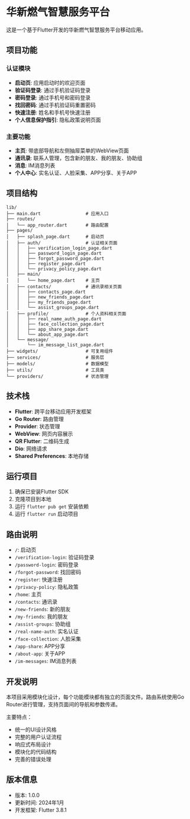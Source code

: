 # 华新燃气智慧服务平台

这是一个基于Flutter开发的华新燃气智慧服务平台移动应用。

## 项目功能

### 认证模块
- **启动页**: 应用启动时的欢迎页面
- **验证码登录**: 通过手机验证码登录
- **密码登录**: 通过手机号和密码登录
- **找回密码**: 通过手机验证码重置密码
- **快速注册**: 姓名和手机号快速注册
- **个人信息保护指引**: 隐私政策说明页面

### 主要功能
- **主页**: 带底部导航和左侧抽屉菜单的WebView页面
- **通讯录**: 联系人管理，包含新的朋友、我的朋友、协助组
- **消息**: IM消息列表
- **个人中心**: 实名认证、人脸采集、APP分享、关于APP

## 项目结构

```
lib/
├── main.dart                 # 应用入口
├── routes/
│   └── app_router.dart       # 路由配置
├── pages/
│   ├── splash_page.dart      # 启动页
│   ├── auth/                 # 认证相关页面
│   │   ├── verification_login_page.dart
│   │   ├── password_login_page.dart
│   │   ├── forgot_password_page.dart
│   │   ├── register_page.dart
│   │   └── privacy_policy_page.dart
│   ├── main/
│   │   └── home_page.dart    # 主页
│   ├── contacts/             # 通讯录相关页面
│   │   ├── contacts_page.dart
│   │   ├── new_friends_page.dart
│   │   ├── my_friends_page.dart
│   │   └── assist_groups_page.dart
│   ├── profile/              # 个人资料相关页面
│   │   ├── real_name_auth_page.dart
│   │   ├── face_collection_page.dart
│   │   ├── app_share_page.dart
│   │   └── about_app_page.dart
│   └── message/
│       └── im_message_list_page.dart
├── widgets/                  # 可复用组件
├── services/                 # 服务层
├── models/                   # 数据模型
├── utils/                    # 工具类
└── providers/                # 状态管理
```

## 技术栈

- **Flutter**: 跨平台移动应用开发框架
- **Go Router**: 路由管理
- **Provider**: 状态管理
- **WebView**: 网页内容展示
- **QR Flutter**: 二维码生成
- **Dio**: 网络请求
- **Shared Preferences**: 本地存储

## 运行项目

1. 确保已安装Flutter SDK
2. 克隆项目到本地
3. 运行 `flutter pub get` 安装依赖
4. 运行 `flutter run` 启动项目

## 路由说明

- `/`: 启动页
- `/verification-login`: 验证码登录
- `/password-login`: 密码登录
- `/forgot-password`: 找回密码
- `/register`: 快速注册
- `/privacy-policy`: 隐私政策
- `/home`: 主页
- `/contacts`: 通讯录
- `/new-friends`: 新的朋友
- `/my-friends`: 我的朋友
- `/assist-groups`: 协助组
- `/real-name-auth`: 实名认证
- `/face-collection`: 人脸采集
- `/app-share`: APP分享
- `/about-app`: 关于APP
- `/im-messages`: IM消息列表

## 开发说明

本项目采用模块化设计，每个功能模块都有独立的页面文件。路由系统使用Go Router进行管理，支持页面间的导航和参数传递。

主要特点：
- 统一的UI设计风格
- 完整的用户认证流程
- 响应式布局设计
- 模块化的代码结构
- 完善的错误处理

## 版本信息

- 版本: 1.0.0
- 更新时间: 2024年1月
- 开发框架: Flutter 3.8.1
